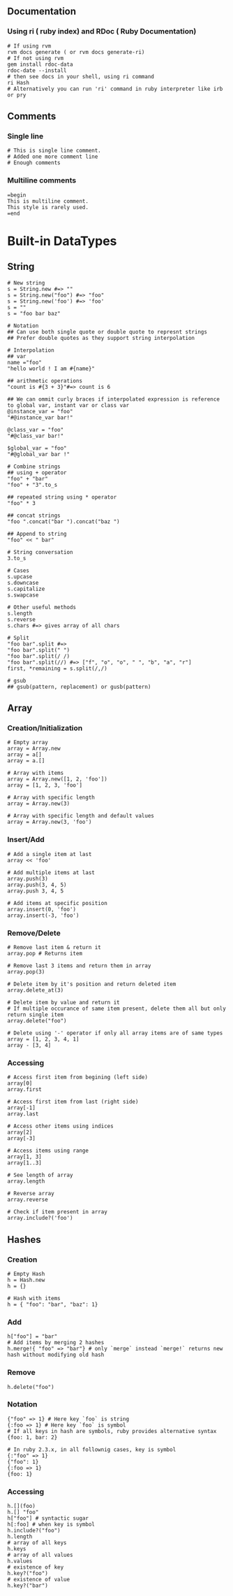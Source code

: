     

## Documentation

### Using ri ( ruby index) and RDoc ( Ruby Documentation)


    # If using rvm
    rvm docs generate ( or rvm docs generate-ri)
    # If not using rvm
    gem install rdoc-data
    rdoc-date --install
    # then see docs in your shell, using ri command
    ri Hash
    # Alternatively you can run 'ri' command in ruby interpreter like irb or pry


## Comments

### Single line


    # This is single line comment.
    # Added one more comment line
    # Enough comments


### Multiline comments


    =begin
    This is multiline comment.
    This style is rarely used.
    =end


# Built-in DataTypes #


## String ##

    # New string 
    s = String.new #=> ""
    s = String.new("foo") #=> "foo"
    s = String.new('foo') #=> 'foo'
    s = ""
    s = "foo bar baz"
    
    # Notation
    ## Can use both single quote or double quote to represnt strings
    ## Prefer double quotes as they support string interpolation
    
    # Interpolation
    ## var
    name ="foo"
    "hello world ! I am #{name}"

    ## arithmetic operations
    "count is #{3 + 3}"#=> count is 6

    ## We can ommit curly braces if interpolated expression is reference to global var, instant var or class var 
    @instance_var = "foo"
    "#@instance_var bar!"

    @class_var = "foo"
    "#@class_var bar!"

    $global_var = "foo"
    "#@global_var bar !"

    # Combine strings
    ## using + operator
    "foo" + "bar"
    "foo" + "3".to_s
    
    ## repeated string using * operator
    "foo" * 3
    
    ## concat strings
    "foo ".concat("bar ").concat("baz ")
    
    ## Append to string
    "foo" << " bar"
   
    # String conversation
    3.to_s

    # Cases
    s.upcase
    s.downcase
    s.capitalize
    s.swapcase
    
    # Other useful methods
    s.length
    s.reverse
    s.chars #=> gives array of all chars 
    
    # Split
    "foo bar".split #=> 
    "foo bar".split(" ")
    "foo bar".split(/ /)
    "foo bar".split(//) #=> ["f", "o", "o", " ", "b", "a", "r"] 
    first, *remaining = s.split(/,/)
    
    # gsub 
    ## gsub(pattern, replacement) or gusb(pattern)




## Array


### Creation/Initialization


    # Empty array
    array = Array.new
    array = a[]
    array = a.[]
    
    # Array with items
    array = Array.new([1, 2, 'foo'])
    array = [1, 2, 3, 'foo']
    
    # Array with specific length
    array = Array.new(3)
    
    # Array with specific length and default values
    array = Array.new(3, 'foo')



### Insert/Add

    
    # Add a single item at last
    array << 'foo'
    
    # Add multiple items at last
    array.push(3)
    array.push(3, 4, 5)
    array.push 3, 4, 5
    
    # Add items at specific position
    array.insert(0, 'foo')
    array.insert(-3, 'foo')



### Remove/Delete


    # Remove last item & return it
    array.pop # Returns item 
    
    # Remove last 3 items and return them in array
    array.pop(3)
    
    # Delete item by it's position and return deleted item 
    array.delete_at(3)
    
    # Delete item by value and return it
    # If multiple occurance of same item present, delete them all but only return single item
    array.delete("foo")
    
    # Delete using '-' operator if only all array items are of same types
    array = [1, 2, 3, 4, 1]
    array - [3, 4]


### Accessing

    
    # Access first item from begining (left side) 
    array[0]
    array.first
    
    # Access first item from last (right side)
    array[-1]
    array.last
    
    # Access other items using indices
    array[2]
    array[-3]
    
    # Access items using range
    array[1, 3]
    array[1..3]
    
    # See length of array 
    array.length
    
    # Reverse array
    array.reverse
    
    # Check if item present in array
    array.include?('foo')


## Hashes


### Creation


    # Empty Hash
    h = Hash.new
    h = {}

    # Hash with items
    h = { "foo": "bar", "baz": 1}


### Add


    h["foo"] = "bar"
    # Add items by merging 2 hashes
    h.merge!{ "foo" => "bar"} # only `merge` instead `merge!` returns new hash without modifying old hash


### Remove


    h.delete("foo")


### Notation


    {"foo" => 1} # Here key `foo` is string
    {:foo => 1} # Here key `foo` is symbol
    # If all keys in hash are symbols, ruby provides alternative syntax
    {foo: 1, bar: 2}

    # In ruby 2.3.x, in all follownig cases, key is symbol
    {:"foo" => 1}
    {"foo": 1}
    {:foo => 1}
    {foo: 1}
    
    
### Accessing


    h.[](foo)
    h.[] "foo"
    h["foo"] # syntactic sugar
    h[:foo] # when key is symbol
    h.include?("foo")
    h.length
    # array of all keys
    h.keys
    # array of all values
    h.values
    # existence of key
    h.key?("foo")
    # existence of value
    h.key?("bar")

   
        

